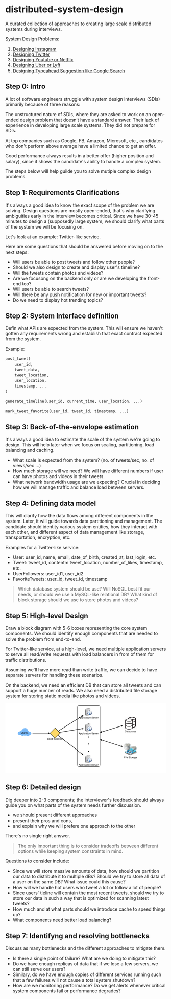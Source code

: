 # distributed-system-design
A curated collection of approaches to creating large scale distributed systems during interviews.

System Design Problems:
1. [Designing Instagram](designing_instagram.md)
2. [Designing Twitter](designing_twitter.md)
3. [Designing Youtube or Netflix](designing_youtube_or_netflix.md)
4. [Designing Uber or Lyft](designing_uber_backend.md)
5. [Designing Typeahead Suggestion like Google Search](designing_typeahead_suggestion.md)



## Step 0: Intro

A lot of software engineers struggle with system design interviews (SDIs) primarily because of three reasons:

The unstructured nature of SDIs, where they are asked to work on an open-ended design problem that doesn’t have a standard answer.
Their lack of experience in developing large scale systems.
They did not prepare for SDIs.

At top companies such as Google, FB, Amazon, Microsoft, etc., candidates who don't perform above average have a limited chance to get an offer. 

Good performance always results in a better offer (higher position and salary), since it shows the candidate's ability to handle a complex system.

The steps below will help guilde you to solve mutiple complex design problems.


## Step 1: Requirements Clarifications
It's always a good idea to know the exact scope of the problem we are solving. 
Design questions are mostly open-ended, that's why clarifying ambiguities early in the interview becomes critical. Since we have 30-45 minutes to design a (supposedly large system, we should clarify what parts of the system we will be focusing on.

Let's look at an example: Twitter-like service.

Here are some questions that should be answered before moving on to the next steps:
- Will users be able to post tweets and follow other people?
- Should we also design to create and display user's timeline?
- Will the tweets contain photos and videos?
- Are we focusong on the backend only or are we developing the front-end too?
- Will users be able to search tweets?
- Will there be any push notification for new or important tweets?
- Do we need to display hot trending topics?



## Step 2: System Interface definition
Defin what APIs are expected from the system. This will ensure we haven't gotten any requirements wrong and establish that exact contract expected from the system.

Example:
```python
post_tweet(
    user_id,
    tweet_data,
    tweet_location,
    user_location,
    timestamp, ...
)
```

```python
generate_timeline(user_id, current_time, user_location, ...)
```

```python
mark_tweet_favorite(user_id, tweet_id, timestamp, ...)
```


## Step 3: Back-of-the-envelope estimation
It's always a good idea to estimate the scale of the system we're going to design. This will help later when we focus on scaling, partitioning, load balancing and caching.

- What scale is expected from the system? (no. of tweets/sec, no. of views/sec ...)
- How much storage will we need? We will have different numbers if user can have photos and videos in their tweets.
- What network bandwidth usage are we expecting? Crucial in deciding how we will manage traffic and balance load between servers.


## Step 4: Defining data model
This will clarify how the data flows among different components in the system.
Later, it will guide towards data partitioning and management. The candidate should identity various system entities, how they interact with each other, and different aspect of data management like storage, transportation, encryption, etc.

Examples for a Twitter-like service:
 - User: user_id, name, email, date_of_birth, created_at, last_login, etc.
 - Tweet: tweet_id, contentm tweet_location, number_of_likes, timestamp, etc.
 - UserFollowers: user_id1, user_id2
 - FavoriteTweets: user_id, tweet_id, timestamp
 
 > Which database system should be use? Will NoSQL best fit our needs, or should we use a MySQL-like relational DB? What kind of block storage should we use to store photos and videos?
 
 ## Step 5: High-level Design
 Draw a block diagram with 5-6 boxes representing the core system components. We should identify enough components that are needed to solve the problem from end-to-end.
 
For Twitter-like service, at a high-level, we need multiple application servers to serve all read/write requests with load balancers in from of them for traffic distributions. 
 
Assuming we'll have more read than write traffic, we can decide to have separate servers for handling these scenarios.

On the backend, we need an efficient DB that can store all tweets and can support a huge number of reads. We also need a distributed file storage system for storing static media like photos and videos.

![](images/twitter_like_high_level.png)


## Step 6: Detailed design
Dig deeper into 2-3 components; the interviewer's feedback should always guide you on what parts of the system needs further discussion. 
* we should present different approaches
* present their pros and cons,
* and explain why we will prefere one approach to the other

There's no single right answer.

> The only important thing is to consider tradeoffs between different options while keeping system constraints in mind.


Questions to consider include:
- Since we will store massive amounts of data, how should we partition our data to distribute it to multiple dBs? Should we try to store all data of a user on the same DB? What issue could this cause?
- How will we handle hot users who tweet a lot or follow a lot of people?
- Since users' tieline will contain the most recent tweets, should we try to store our data in such a way that is optimized for scanning latest tweets?
- How much and at what parts should we introduce cache to speed things up?
- What components need better load balancing?


## Step 7: Identifyng and resolving bottlenecks
Discuss as many bottlenecks and the different approaches to mitigate them.

- Is there a single point of failure? What are we doing to mitigate this?
- Do we have enough replicas of data that if we lose a few servers, we can still serve our users?
- Similary, do we have enough copies of different services running such that a few failures will not cause a total system shutdown?
- How are we monitoring performance? Do we get alerts whenever critical system components fail or performance degrades?